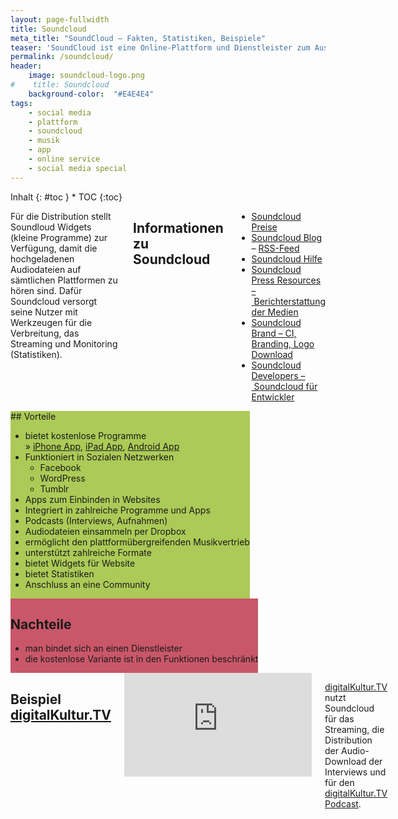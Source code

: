 ```yaml
---
layout: page-fullwidth
title: Soundcloud
meta_title: "SoundCloud – Fakten, Statistiken, Beispiele"
teaser: 'SoundCloud ist eine Online-Plattform und Dienstleister zum Austausch und zur Distribution von Audiodateien. Soundcloud sieht sich gerne als das YouTube für Audio.'
permalink: /soundcloud/
header:
    image: soundcloud-logo.png
#    title: Soundcloud
    background-color:  "#E4E4E4"
tags:
    - social media
    - plattform
    - soundcloud
    - musik
    - app
    - online service
    - social media special
---
```

<div class="row">
<div class="medium-5 medium-push-7 columns" markdown="1">
<div class="panel" markdown="1">
Inhalt
{: #toc }
*  TOC
{:toc}
</div><!-- /.panel -->

</div><!-- /.medium-5.columns -->
<div class="medium-7 medium-pull-5 columns" markdown="1">


Für die Distribution stellt Soundloud Widgets (kleine Programme) zur Verfügung, damit die hochgeladenen Audiodateien auf sämtlichen Plattformen zu hören sind. Dafür Soundcloud versorgt seine Nutzer mit Werkzeugen für die Verbreitung, das Streaming und Monitoring (Statistiken).


## Informationen zu Soundcloud

- [Soundcloud Preise](http://soundcloud.com/premium)
- [Soundcloud Blog](http://blog.soundcloud.com/) – [RSS-Feed](https://blog.soundcloud.com/feed)
- [Soundcloud Hilfe](http://help.soundcloud.com/)
- [Soundcloud Press Resources – Berichterstattung der Medien](https://soundcloud.com/press)
- [Soundcloud Brand – CI, Branding, Logo Download](https://soundcloud.com/press)
- [Soundcloud Developers – Soundcloud für Entwickler](http://developers.soundcloud.com/)

</div><!-- /.medium-7.columns -->
</div><!-- /.row -->



<div class="row">
<div class="small-6 columns">
<div class="panel radius" style="background: #acca57;" markdown="1">
## Vorteile

* bietet kostenlose Programme   
  » [iPhone App](http://soundcloud.com/apps/iphone), [iPad App](http://soundcloud.com/apps/iphone), [Android App](http://soundcloud.com/apps/android)
* Funktioniert in Sozialen Netzwerken
    * Facebook
    * WordPress
    * Tumblr
* Apps zum Einbinden in Websites
* Integriert in zahlreiche Programme und Apps
* Podcasts (Interviews, Aufnahmen)
* Audiodateien einsammeln per Dropbox
* ermöglicht den plattformübergreifenden Musikvertrieb
* unterstützt zahlreiche Formate
* bietet Widgets für Website
* bietet Statistiken
* Anschluss an eine Community

</div><!-- /.panel -->
</div><!-- /.small-6.columns -->
<div class="small-6 columns">
<div class="panel radius" style="background: #C95769;" markdown="1">
    
## Nachteile

* man bindet sich an einen Dienstleister
* die kostenlose Variante ist in den Funktionen beschränkt

</div><!-- /.panel -->
</div><!-- /.small-6.columns -->
</div><!-- /.row -->




<div class="row">
<div class="small-12 columns" markdown="1">

## Beispiel [digitalKultur.TV](https://soundcloud.com/digitalkultur-tv)

<iframe width="100%" height="166" scrolling="no" frameborder="no" src="https://w.soundcloud.com/player/?url=https%3A//api.soundcloud.com/tracks/101318459&amp;color=ff5500&amp;auto_play=false&amp;hide_related=false&amp;show_comments=true&amp;show_user=true&amp;show_reposts=false"></iframe>

[digitalKultur.TV](http://digitalkultur.tv) nutzt Soundcloud für das Streaming, die Distribution der Audio-Download der Interviews und für den [digitalKultur.TV Podcast](http://feeds.feedburner.com/digitalkultur_tv_podcast).

</div><!-- /.small-12.columns -->
</div><!-- /.row -->

